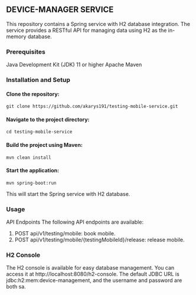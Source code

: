## DEVICE-MANAGER SERVICE
This repository contains a Spring service with H2 database integration. The service provides a RESTful API for managing data using H2 as the in-memory database.

### Prerequisites
Java Development Kit (JDK) 11 or higher
Apache Maven

### Installation and Setup

#### Clone the repository:
```console
git clone https://github.com/akarys191/testing-mobile-service.git
```

#### Navigate to the project directory:
```console
cd testing-mobile-service
```

#### Build the project using Maven:
```console
mvn clean install
```

#### Start the application:
```console
mvn spring-boot:run
```
This will start the Spring service with H2 database.

### Usage
API Endpoints
The following API endpoints are available:
1. POST api/v1/testing/mobile: book mobile.
2. POST api/v1/testing/mobile/{testingMobileId}/release: release mobile.

### H2 Console
The H2 console is available for easy database management. You can access it at http://localhost:8080/h2-console. The default JDBC URL is jdbc:h2:mem:device-management, and the username and password are both sa.

